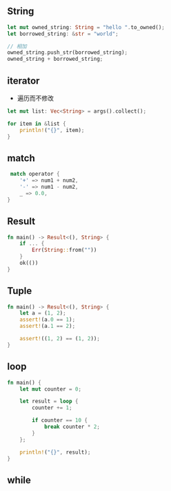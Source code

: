 ## String

```rs
let mut owned_string: String = "hello ".to_owned();
let borrowed_string: &str = "world";

// 相加
owned_string.push_str(borrowed_string);
owned_string + borrowed_string;

```

## iterator

- 遍历而不修改

```rs
let mut list: Vec<String> = args().collect();

for item in &list {
    println!("{}", item);
}
```

## match

```rs
 match operator {
    '+' => num1 + num2,
    '-' => num1 - num2,
    _ => 0.0,
}
```

## Result

```rs
fn main() -> Result<(), String> {
    if ... {
        Err(String::from(""))
    }
    ok(())
}
```

## Tuple

```rs
fn main() -> Result<(), String> {
    let a = (1, 2);
    assert!(a.0 == 1);
    assert!(a.1 == 2);

    assert!((1, 2) == (1, 2));
}
```

## loop

```rs
fn main() {
    let mut counter = 0;

    let result = loop {
        counter += 1;

        if counter == 10 {
            break counter * 2;
        }
    };

    println!("{}", result);
}
```

## while

